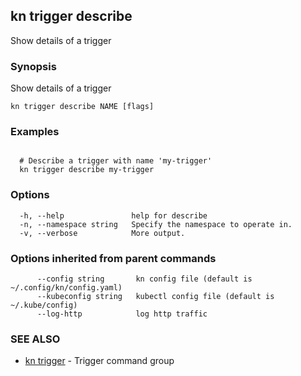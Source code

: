 ## kn trigger describe

Show details of a trigger

### Synopsis

Show details of a trigger

```
kn trigger describe NAME [flags]
```

### Examples

```

  # Describe a trigger with name 'my-trigger'
  kn trigger describe my-trigger
```

### Options

```
  -h, --help               help for describe
  -n, --namespace string   Specify the namespace to operate in.
  -v, --verbose            More output.
```

### Options inherited from parent commands

```
      --config string       kn config file (default is ~/.config/kn/config.yaml)
      --kubeconfig string   kubectl config file (default is ~/.kube/config)
      --log-http            log http traffic
```

### SEE ALSO

* [kn trigger](kn_trigger.md)	 - Trigger command group

